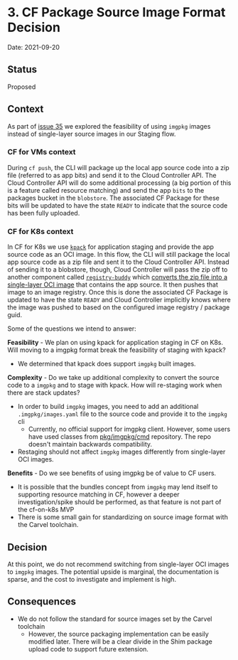 # 3. CF Package Source Image Format Decision

Date: 2021-09-20

## Status

Proposed

## Context

As part of [issue 35](https://github.com/cloudfoundry/cf-k8s-api/issues/35) we explored the feasibility of using `imgpkg` images instead of single-layer source images in our Staging flow. 

### CF for VMs context
During `cf push`, the CLI will package up the local app source code into a zip file (referred to as app bits) and send it to the Cloud Controller API. The Cloud Controller API will do some additional processing (a big portion of this is a feature called resource matching) and send the app `bits` to the packages bucket in the `blobstore`. The associated CF Package for these bits will be updated to have the state `READY` to indicate that the source code has been fully uploaded.

### CF for K8s context
In CF for K8s we use [`kpack`](https://github.com/pivotal/kpack) for application staging and provide the app source code as an OCI image. In this flow, the CLI will still package the local app source code as a zip file and sent it to the Cloud Controller API. Instead of sending it to a blobstore, though, Cloud Controller will pass the zip off to another component called [`registry-buddy`](https://github.com/cloudfoundry/capi-k8s-release/tree/main/src/registry-buddy) which [converts the zip file into a single-layer OCI image](https://github.com/cloudfoundry/capi-k8s-release/blob/main/src/registry-buddy/package_upload/package_upload.go) that contains the app source. It then pushes that image to an image registry. Once this is done the associated CF Package is updated to have the state `READY` and Cloud Controller implicitly knows where the image was pushed to based on the configured image registry / package guid.

Some of the questions we intend to answer:

**Feasibility** - We plan on using kpack for application staging in CF on K8s. Will moving to a imgpkg format break the feasibility of staging with kpack?

- We determined that kpack does support `imgpkg` built images.

**Complexity** - Do we take up additional complexity to convert the source code to a `imgpkg` and to stage with kpack. How will re-staging work when there are stack updates?

- In order to build `imgpkg` images, you need to add an additional `.imgpkg/images.yaml` file to the source code and provide it to the `imgpkg` cli
  - Currently, no official support for imgpkg client. However, some users have used classes from [pkg/imgpkg/cmd](https://github.com/vmware-tanzu/carvel-imgpkg/tree/develop/pkg/imgpkg/cmd) repository. The repo doesn't maintain backwards compatibility. 
- Restaging should not affect `imgpkg` images differently from single-layer OCI images.

**Benefits** - Do we see benefits of using imgpkg be of value to CF users.

- It is possible that the bundles concept from `imgpkg` may lend itself to supporting resource matching in CF, however a deeper investigation/spike should be performed, as that feature is not part of the cf-on-k8s MVP
- There is some small gain for standardizing on source image format with the Carvel toolchain.


## Decision

At this point, we do not recommend switching from single-layer OCI images to `imgpkg` images. The potential upside is marginal, the documentation is sparse, and the cost to investigate and implement is high.

## Consequences

- We do not follow the standard for source images set by the Carvel toolchain
  - However, the source packaging implementation can be easily modified later. There will be a clear divide in the Shim package upload code to support future extension.

